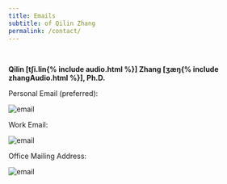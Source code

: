 ```yaml
---
title: Emails
subtitle: of Qilin Zhang
permalink: /contact/
---
```


<br>

**Qilin [tʃi.lin{% include audio.html %}] Zhang [ʒæŋ{% include zhangAudio.html %}], Ph.D.** 

Personal Email (preferred):

<i class="fa fa-envelope"></i> ![email](https://qilin-zhang.github.io/_pages/pngs/address.png "gmail-contact") 

Work Email: 

<i class="fa fa-envelope"></i> ![email](https://qilin-zhang.github.io/_pages/pngs/workEmail.png "Apple-mail-contact") 

Office Mailing Address:

<i class="fa fa-envelope"></i> ![email](https://qilin-zhang.github.io/_pages/pngs/apple-address.png "office mailing address") 
